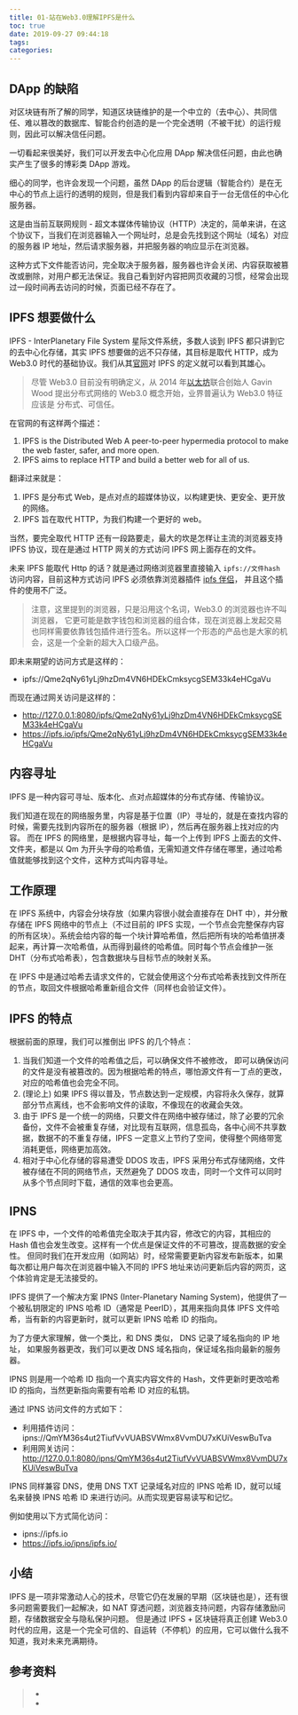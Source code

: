 ```yaml
---
title: 01-站在Web3.0理解IPFS是什么
toc: true
date: 2019-09-27 09:44:18
tags:
categories:
---
```




## DApp 的缺陷

对区块链有所了解的同学，知道区块链维护的是一个中立的（去中心）、共同信任、难以篡改的数据库、智能合约创造的是一个完全透明（不被干扰）的运行规则，因此可以解决信任问题。

一切看起来很美好，我们可以开发去中心化应用 DApp 解决信任问题，由此也确实产生了很多的博彩类 DApp 游戏。

细心的同学，也许会发现一个问题，虽然 DApp 的后台逻辑（智能合约）是在无中心的节点上运行的透明的规则，但是我们看到内容却来自于一台无信任的中心化服务器。

这是由当前互联网规则 - 超文本媒体传输协议（HTTP）决定的，简单来讲，在这个协议下，当我们在浏览器输入一个网址时，总是会先找到这个网址（域名）对应的服务器 IP 地址，然后请求服务器，并把服务器的响应显示在浏览器。

这种方式下文件能否访问，完全取决于服务器，服务器也许会关闭、内容获取被篡改或删除，对用户都无法保证。我自己看到好内容把网页收藏的习惯，经常会出现过一段时间再去访问的时候，页面已经不存在了。

## IPFS 想要做什么

IPFS - InterPlanetary File System 星际文件系统，多数人谈到 IPFS 都只讲到它的去中心化存储，其实 IPFS 想要做的远不只存储，其目标是取代 HTTP，成为 Web3.0 时代的基础协议。我们从其[官网](https://ipfs.io/)对 IPFS 的定义就可以看到其雄心。

> 尽管 Web3.0 目前没有明确定义，从 2014 年[以太坊](https://learnblockchain.cn/2017/11/20/whatiseth/)联合创始人 Gavin Wood 提出分布式网络的 Web3.0 概念开始，业界普遍认为 Web3.0 特征应该是 分布式、可信任。

在官网的有这样两个描述：

1. IPFS is the Distributed Web
   A peer-to-peer hypermedia protocol to make the web faster, safer, and more open.
2. IPFS aims to replace HTTP and build a better web for all of us.

翻译过来就是： 

1. IPFS 是分布式 Web，是点对点的超媒体协议，以构建更快、更安全、更开放的网络。 
2.  IPFS 旨在取代 HTTP，为我们构建一个更好的 web。

当然，要完全取代 HTTP 还有一段路要走，最大的坎是怎样让‍‍主流的浏览器支持 IPFS 协议，‍‍现在是通过 HTTP 网关的方式访问 IPFS 网上面存在的文件。

未来 IPFS 能取代 Http 的话？就是通过网络浏览器里直接输入 `ipfs://文件hash` 访问内容，‍‍目前这种方式访问 IPFS 必须依靠浏览器插件 [ipfs 伴侣](https://github.com/ipfs-shipyard/ipfs-companion)， 并且这个插件的使用不广泛。

> 注意，这里提到的浏览器，只是沿用这个名词，Web3.0 的浏览器也许不叫浏览器， 它更可能是数字钱包和浏览器的组合体，现在浏览器上发起交易也同样需要依靠钱包插件进行签名。所以这样一个形态的产品也是大家的机会，这是一个全新的超大入口级产品。

即未来期望的访问方式是这样的：

- ipfs://Qme2qNy61yLj9hzDm4VN6HDEkCmksycgSEM33k4eHCgaVu

而现在通过网关访问是这样的：

- http://127.0.0.1:8080/ipfs/Qme2qNy61yLj9hzDm4VN6HDEkCmksycgSEM33k4eHCgaVu
- https://ipfs.io/ipfs/Qme2qNy61yLj9hzDm4VN6HDEkCmksycgSEM33k4eHCgaVu

## 内容寻址

IPFS 是一种内容可寻址、版本化、点对点超媒体的分布式存储、传输协议。

我们知道在现在的网络服务里，内容是基于位置（IP）寻址的，就是在查找内容的时候，需要先找到内容所在的服务器（根据 IP），然后再在服务器上找对应的内容。
而在 IPFS 的网络里，是根据内容寻址，每一个‍‍上传到 IPFS 上面去的文件、文件夹，都是以 Qm 为开头字母的哈希值，无需知道文件存储在哪里，通过哈希值就能够找到这个文件，这种方式叫内容寻址。



## 工作原理

在 IPFS 系统中，内容会分块存放（如果内容很小就会直接存在 DHT 中），并分散存储在 IPFS 网络中的节点上（不过目前的 IPFS 实现，一个节点会完整保存内容的所有区块）。系统会给内容的每一个块计算哈希值，然后把所有块的哈希值拼凑起来，再计算一次哈希值，从而得到最终的哈希值。同时每个节点会维护一张 DHT（分布式哈希表），包含数据块与目标节点的映射关系。

在 IPFS 中是通过哈希去请求文件的，它就会使用这个分布式哈希表找到文件所在的节点，取回文件根据哈希重新组合文件（同样也会验证文件）。

 

## IPFS 的特点

根据前面的原理，我们可以推倒出 IPFS 的几个特点：

1. 当我们知道一个文件的哈希值之后，可以确保文件不被修改， 即可以确保访问的文件是没有被篡改的。因为根据哈希的特点，哪怕源文件有一丁点的更改，对应的哈希值也会完全不同。
2. (理论上) 如果 IPFS 得以普及，节点数达到一定规模，内容将永久保存，就算部分节点离线，也不会影响文件的读取，不像现在的收藏会失效。
3. 由于 IPFS 是一个统一的网络，只要文件在网络中被存储过，除了必要的冗余备份，文件不会被重复存储，对比现有互联网，信息孤岛，各中心间不共享数据，数据不的不重复存储，IPFS 一定意义上节约了空间，使得整个网络带宽消耗更低，网络更加高效。
4. 相对于中心化存储的容易遭受 DDOS 攻击，IPFS 采用分布式存储网络，文件被存储在不同的网络节点，天然避免了 DDOS 攻击，同时一个文件可以同时从多个节点同时下载，通信的效率也会更高。



## IPNS

在 IPFS 中，一个文件的哈希值完全取决于其内容，修改它的内容，其相应的 Hash 值也会发生改变。这样有一个优点是保证文件的不可篡改，提高数据的安全性。
但同时我们在开发应用（如网站）时，经常需要更新内容发布新版本，如果每次都让用户每次在浏览器中输入不同的 IPFS 地址来访问更新后内容的网页，这个体验肯定是无法接受的。

IPFS 提供了一个解决方案 IPNS (Inter-Planetary Naming System)，他提供了一个被私钥限定的 IPNS 哈希 ID（通常是 PeerID），其用来指向具体 IPFS 文件哈希，当有新的内容更新时，就可以更新 IPNS 哈希 ID 的指向。

为了方便大家理解，做一个类比，和 DNS 类似， DNS 记录了域名指向的 IP 地址， 如果服务器更改，我们可以更改 DNS 域名指向，保证域名指向最新的服务器。

IPNS 则是用一个哈希 ID 指向一个真实内容文件的 Hash，文件更新时更改哈希 ID 的指向，当然更新指向需要有哈希 ID 对应的私钥。

通过 IPNS 访问文件的方式如下：

- 利用插件访问：ipns://QmYM36s4ut2TiufVvVUABSVWmx8VvmDU7xKUiVeswBuTva
- 利用网关访问： <http://127.0.0.1:8080/ipns/QmYM36s4ut2TiufVvVUABSVWmx8VvmDU7xKUiVeswBuTva>

IPNS 同样兼容 DNS，使用 DNS TXT 记录域名对应的 IPNS 哈希 ID，就可以域名来替换 IPNS 哈希 ID 来进行访问。从而实现更容易读写和记忆。

例如使用以下方式简化访问：

- ipns://ipfs.io
- https://ipfs.io/ipns/ipfs.io/



## 小结

IPFS 是一项非常激动人心的技术，尽管它仍在发展的早期（区块链也是），还有很多问题需要我们一起解决，如 NAT 穿透问题，浏览器支持问题，内容存储激励问题，存储数据安全与隐私保护问题。
但是通过 IPFS + 区块链将真正创建 Web3.0 时代的应用，这是一个完全可信的、自运转（不停机）的应用，它可以做什么我不知道，我对未来充满期待。

## 参考资料
> - []()
> - []()
